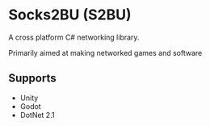 # Socks2BU (S2BU)
A cross platform C# networking library.

Primarily aimed at making networked games and software

## Supports
* Unity
* Godot
* DotNet 2.1
